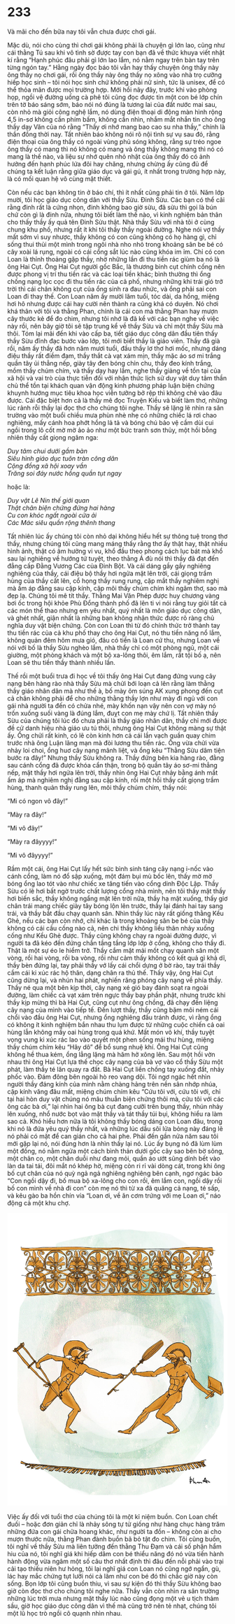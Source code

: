 # 233

Và mãi cho đến bữa nay tôi vẫn chưa được chơi gái. 

Mặc dù, nói cho cùng thì chơi gái không phải là chuyện gì lớn lao, cũng như cái thằng Tú sau khi vô tình sờ được tay con bạn đã về thức khuya viết nhật kí rằng “Hạnh phúc đâu phải gì lớn lao lắm, nó nằm ngay trên bàn tay trên từng ngón tay.” Hằng ngày đọc báo tôi vẫn hay thấy chuyện ông thầy này ông thầy nọ chơi gái, rồi ông thầy này ông thầy nọ xông vào nhà trọ cưỡng hiếp học sinh – tôi nói học sinh chứ không phải nữ sinh, tức là unisex, để có thể thỏa mãn được mọi trường hợp. Mới hồi nãy đây, trước khi vào phòng họp, ngồi vệ đường uống cà phê tôi cũng đọc được tin một con bé lớp chín trên tờ báo sáng sớm, báo nói nó đúng là tương lai của đất nước mai sau, còn nhỏ mà giỏi công nghệ lắm, nó dùng điện thoại di động màn hình rộng 4,5 in-sơ không cần phím bấm, không cần nhìn, nhắm mắt nhắn tin cho ông thầy dạy Văn của nó rằng “Thầy ơi nhớ mang bao cao su nha thầy,” chính là thần đồng thời nay. Tất nhiên báo không nói rõ nội tình sự vụ sau đó, rằng điện thoại của ông thầy có ngoài vùng phủ sóng không, rằng sự tréo ngoe ông thầy có mang thì nó không có mang và ông thầy không mang thì nó có mang là thế nào, và liệu sự nhớ quên nhỏ nhặt của ông thầy đó có ảnh hưởng đến hạnh phúc lứa đôi hay chăng, nhưng chừng ấy cũng đủ để chúng ta kết luận rằng giữa giáo dục và gái gú, ít nhất trong trường hợp này, là có mối quan hệ vô cùng mật thiết. 

Còn nếu các bạn không tin ở báo chí, thì ít nhất cũng phải tin ở tôi. Năm lớp mười, tôi học giáo dục công dân với thầy Sừu. Đinh Sừu. Các bạn có thể cãi rằng đinh rất là cứng nhọn, đinh không bao giờ sừu, đã sừu thì gọi là bún chứ còn gì là đinh nữa, nhưng tôi biết làm thế nào, vì kinh nghiệm bản thân cho thấy thầy ấy quả tên Đinh Sừu thật. Nhà thầy Sừu với nhà tôi ở cùng chung khu phố, nhưng rất ít khi tôi thấy thầy ngoài đường. Nghe nói vợ thầy mất sớm vì suy nhược, thầy không có con cũng không có họ hàng gì, chỉ sống thui thủi một mình trong ngôi nhà nho nhỏ trong khoảng sân be bé có cây xoài lá rụng, ngoài có cái cổng sắt lúc nào cũng khóa im ỉm. Chỉ có con Loan là thỉnh thoảng gặp thầy, nhờ những lần đi thu tiền rác giùm ba nó là ông Hai Cụt. Ông Hai Cụt người gốc Bắc, là thương binh cụt chính cống nên được phong vị trí thu tiền rác và các loại tiền khác; bình thường thì ổng chống nạng lọc cọc đi thu tiền rác của cả phố, nhưng những khi trái gió trở trời thì cái chân không cụt của ổng sinh ra đau nhức, và ổng phải sai con Loan đi thay thế. Con Loan năm ấy mười lăm tuổi, tóc dài, da hồng, miệng hơi hô nhưng được cái hay cười nên thành ra cũng khá có duyên. Nó chơi khá thân với tôi và thằng Phan, chính là cái con mà thằng Phan hay mượn cây thước kẻ để đo chim, nhưng tôi nhớ là đã kể với các bạn nghe về việc này rồi, nên bây giờ tôi sẽ tập trung kể về thầy Sừu và chỉ một thầy Sừu mà thôi. Tóm lại mãi đến khi vào cấp ba, tiết giáo dục công dân đầu tiên thấy thầy Sừu đĩnh đạc bước vào lớp, tôi mới biết thầy là giáo viên. Thầy đã già rồi, năm ấy thầy đã hơn năm mươi tuổi, đầu thầy lơ thơ hơi mốc, nhưng dáng điệu thầy rất điềm đạm, thầy thắt cà vạt xám mịn, thầy mặc áo sơ mi trắng quần tây ủi thẳng nếp, giày tây đen bóng chỉn chu, thầy đeo kính trắng, mồm thầy chúm chím, và thầy dạy hay lắm, nghe thầy giảng về tồn tại của xã hội và vai trò của thực tiễn đối với nhận thức lịch sử duy vật duy tâm thần chủ thể tồn tại khách quan vận động kinh phương pháp luận biện chứng khuynh hướng mục tiêu khoa học viễn tưởng bở rệp thì không chê vào đâu được. Cái đặc biệt hơn cả là thầy mê đọc Truyện Kiều và biết làm thơ, những lúc rảnh rỗi thầy lại đọc thơ cho chúng tôi nghe. Thầy sẽ lặng lẽ nhìn ra sân trường vào một buổi chiều mưa phùn nhè nhẹ có những chiếc lá rơi chao nghiêng, mấy cánh hoa phớt hồng lả tả và bóng chú bảo vệ cầm dùi cui ngồi trong lô cốt mờ mờ ảo ảo như một bức tranh sơn thủy, một hồi bỗng nhiên thầy cất giọng ngâm nga:

_Duy tâm chui dưới gầm bàn  
Siêu hình giáo dục tuôn tràn công dân  
Cộng đồng xã hội xoay vần  
Trăng soi đáy nước hồng quần tụt ngay_

hoặc là:

_Duy vật Lê Nin thế giới quan  
Thật chân biện chứng đứng hai hàng  
Cu con khóc ngất ngoài cửa ải  
Các Mác siêu quần rộng thênh thang_

Tất nhiên lúc ấy chúng tôi còn nhỏ dại không hiểu hết sự thông tuệ trong thơ thầy, nhưng chúng tôi cũng mang máng thấy rằng thơ ấy thật hay, thật nhiều hình ảnh, thật có âm hưởng vi vu, khổ đầu theo phong cách lục bát mà khổ sau lại nghiêng về hướng tứ tuyệt, theo thằng Á đù nói thì thầy đã đạt đến đẳng cấp Đằng Vương Các của Đinh Bột. Và cái dáng gầy gầy nghiêng nghiêng của thầy, cái điệu bộ thầy hơi ngửa mặt lên trời, cái giọng trầm hùng của thầy cất lên, cổ họng thầy rung rung, cặp mắt thầy nghiêm nghị mà ấm áp đằng sau cặp kính, cặp môi thầy chúm chím khi ngâm thơ, sao mà đẹp lạ. Chúng tôi mê tít thầy. Thằng Mai Văn Phép được huy chương vàng bơi ốc trong hội khỏe Phù Đổng thành phố đã lên ti vi nói rằng tuy giỏi tất cả các món thể thao nhưng em yêu nhất, quý nhất là môn giáo dục công dân, và ghét nhất, giận nhất là những bạn không nhận thức được rõ ràng chủ nghĩa duy vật biện chứng. Còn con Loan thì từ đó chính thức trở thành tay thu tiền rác của cả khu phố thay cho ông Hai Cụt, nó thu tiền năng nổ lắm, không quản đêm hôm mưa gió, đâu có tiền là Loan cứ thu, nhưng Loan về nói với bố là thầy Sừu nghèo lắm, nhà thầy chỉ có một phòng ngủ, một cái giường, một phòng khách và một bộ xa-lông thôi, êm lắm, rất tội bố ạ, nên Loan sẽ thu tiền thầy thành nhiều lần.

Thế rồi một buổi trưa đi học về tôi thấy ông Hai Cụt đang đứng vung cây nạng bên hàng rào nhà thầy Sừu mà chửi bới loạn cả lên rằng làm thằng thầy giáo nhân dân mà như thế à, bố mày ôm súng AK xung phong đến cụt cả chân không phải để cho những thằng thầy lợn như mày đi ngủ với con gái nhà người ta đến có chửa nhé, mày khốn nạn vậy nên con vợ mày nó trốn xuống suối vàng là đúng lắm, đuỵt con mẹ mày chứ lị. Tất nhiên thầy Sừu của chúng tôi lúc đó chưa phải là thầy giáo nhân dân, thầy chỉ mới được đề cử danh hiệu nhà giáo ưu tú thôi, nhưng ông Hai Cụt không màng sự thật ấy. Ổng chửi rất kinh, có lẽ còn kinh hơn cả cái lần vạch quần quay chim trước nhà ông Luận lãng mạn mà đòi lương thu tiền rác. Ổng vừa chửi vừa nhảy loi choi, ổng huơ cây nạng mãnh liệt, và ổng kêu “Thằng Sừu dâm tiện bước ra đây!” Nhưng thầy Sừu không ra. Thầy đứng bên kia hàng rào, đằng sau cánh cổng đã được khóa cẩn thận, trong bộ quần tây áo sơ-mi thẳng nếp, mặt thầy hơi ngửa lên trời, thầy nhìn ông Hai Cụt nhảy bằng ánh mắt ấm áp mà nghiêm nghị đằng sau cặp kính, rồi một hồi thầy cất giọng trầm hùng, thanh quản thầy rung lên, môi thầy chúm chím, thầy nói:

“Mi có ngon vô đây!”

“Mày ra đây!”

“Mi vô đây!”

“Mày ra đâyyyy!”

“Mi vô đâyyyy!”

Rầm một cái, ông Hai Cụt lấy hết sức bình sinh táng cây nạng i-nốc vào cánh cổng, làm nó đổ sập xuống, một đám bụi mù bốc lên, thấy mờ mờ bóng ổng lao tót vào như chiếc xe tăng tiến vào cổng dinh Độc Lập. Thầy Sừu có lẽ hơi bất ngờ trước chất lượng cổng nhà mình, nên tôi thấy mặt thầy hơi biến sắc, thầy không ngẩng mặt lên trời nữa, thầy hạ mặt xuống, thấy giơ chân trái mang chiếc giày tây bóng lộn lên trước, thầy lại đánh hai tay sang trái, và thầy bắt đầu chạy quanh sân. Nhìn thầy lúc này rất giống thằng Kều Ghẻ, nếu các bạn còn nhớ, chỉ khác là trong khoảng sân be bé của thầy không có cái cầu cống nào cả, nên chi thầy không liều thân nhảy xuống cống như Kều Ghẻ được. Thầy cũng không chạy ra ngoài đường được, vì người ta đã kéo đến đứng chắn tầng tầng lớp lớp ở cổng, không cho thầy đi. Thật là một sự éo le hiểm trở. Thầy cắm mặt mải mốt chạy quanh sân một vòng, rồi hai vòng, rồi ba vòng, rồi như cảm thấy không có kết quả gì khả dĩ, thầy bèn đứng lại, tay phải thầy vớ lấy cái chổi dựng ở bờ rào, tay trái thầy cầm cái ki xúc rác hộ thân, dạng chân ra thủ thế. Thấy vậy, ông Hai Cụt cũng dừng lại, và nhún hai phát, nghiến răng phóng cây nạng về phía thầy. Thầy né qua một bên kịp thời, cây nạng xé gió bay đánh soạt ra ngoài đường, làm chiếc cà vạt xám trên ngực thầy bay phần phật, nhưng trước khi thầy kịp mừng thì bà Hai Cụt, cũng cụt như ông chồng, đã chạy đến liệng cây nạng của mình vào tiếp tế. Đến lượt thầy, thầy cũng bặm môi ném cái chổi vào đầu ông Hai Cụt, nhưng ổng nghiêng đầu tránh được, vì rằng ổng có không ít kinh nghiệm bắn nhau thu lụm được từ những cuộc chiến cả oai hùng lẫn không mấy oai hùng trong quá khứ. Mất món võ khí, thầy tuyệt vọng vung ki xúc rác lao vào quyết một phen sống mái thư hùng, miệng thầy chúm chím kêu “Hây dô” để bổ sung nhuệ khí. Ông Hai Cụt cũng không hề thua kém, ổng lẳng lặng mà hăm hở xông lên. Sau một hồi vờn nhau thì ông Hai Cụt lựa thế chọc cây nạng của bà vợ vào cổ thầy Sừu một phát, làm thầy té lăn quay ra đất. Bà Hai Cụt liền chống tay xuống đất, nhảy phốc vào. Đám đông bên ngoài hò reo vang dội. Tôi ngơ ngác hết nhìn người thầy đáng kính của mình nằm chàng hảng trên nền sân nhớp nhúa, cặp kính văng đâu mất, miệng chúm chím kêu “Cứu tôi với, cứu tôi với, chỉ tại hai hòn duy vật chúng nó mâu thuẫn biện chứng thôi mà, cứu tôi với các ông các bà ơi,” lại nhìn hai ông bà cụt đang cưỡi trên bụng thầy, nhún nhảy lên xuống, nhổ nước bọt vào mặt thầy và tát thầy túi bụi, không hiểu ra làm sao cả. Khó hiểu hơn nữa là tôi không thấy bóng dáng con Loan đâu, trong khi nó là đứa yêu quý thầy nhất, và những lúc dầu sôi lửa bỏng này đáng lẽ nó phải có mặt để can gián cho cả hai phe. Phải đến gần nửa năm sau tôi mới gặp lại nó, nói đúng hơn là nhìn thấy lại nó. Lúc ấy bụng nó đã lùm lùm một đống, nó nằm ngửa một cách bình thản dưới gốc cây sao bên bờ sông, một chân co, một chân duỗi như đang mỏi, quần áo ướt sũng dính bết vào làn da tai tái, đôi mắt nó khép hờ, miệng còn ri rỉ vài dòng cát, trong khi ông bố cụt chân của nó quỳ ngả ngả nghiêng nghiêng bên cạnh, ngơ ngác bảo “Con ngồi dậy đi, bố mua bộ xa-lông cho con rồi, êm lắm con, ngồi dậy rồi bố con mình về nhà đi con” còn mẹ nó thì từ xa đã quăng cả nạng, té sấp, và kêu gào ba hồn chín vía “Loan ơi, về ăn cơm trứng với mẹ Loan ơi,” náo động cả một khu chợ. 

![Troy](../images/troy.jpg)

Việc ấy đối với tuổi thơ của chúng tôi là một kỉ niệm buồn. Con Loan chết đuối – hoặc đơn giản chỉ là nhảy sông tự tử giống như hàng chục hàng trăm những đứa con gái chửa hoang khác, như người ta đồn – không còn ai cho mượn thước nữa, thằng Phan đành buồn bã bỏ tật đo chim. Tôi cũng buồn, tôi nghĩ về thầy Sừu mà liên tưởng đến thằng Thu Đạm và cái số phận hẩm hiu của nó, tôi nghĩ giá khi hiếp dâm con bé thiểu năng đó nó vừa tiến hành hành động vừa ngâm một số câu thơ nhất định thì đâu đến nỗi phải vào trại cải tạo thiếu niên hư hỏng, tôi lại nghĩ giá con Loan nó cũng ngớ ngẩn, gù, lác hay mắc chứng tụt lưỡi nói cà lăm như con bé đó thì chắc giờ này còn sống. Bọn lớp tôi cũng buồn thiu, vì sau sự kiện đó thì thầy Sừu không bao giờ còn đọc thơ cho chúng tôi nghe nữa. Thầy vẫn còn nhìn ra sân trường những lúc trời mưa nhưng mặt thầy lúc nào cũng đọng một vẻ u tịch thảm sầu, giờ học giáo dục công dân vì thế mà cũng trở nên tẻ nhạt, chúng tôi một lũ học trò ngồi cô quạnh nhìn nhau. 
